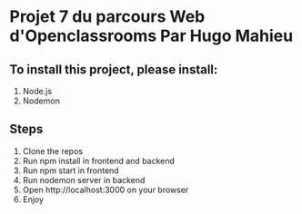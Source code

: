 # Projet 7 du parcours Web d'Openclassrooms Par Hugo Mahieu


## To install this project, please install:

1. Node.js
2. Nodemon


## Steps
1. Clone the repos
2. Run npm install in frontend and backend
3. Run npm start in frontend
4. Run nodemon server in backend
5. Open http://localhost:3000 on your browser
6. Enjoy